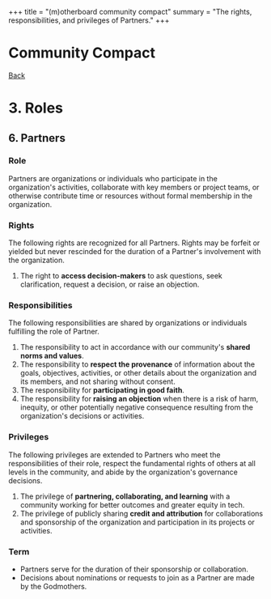 +++
title = "(m)otherboard community compact"
summary = "The rights, responsibilities, and privileges of Partners."
+++

# Community Compact

[Back](/governance/roles)

# 3\. Roles

## 6\. Partners

### Role

Partners are organizations or individuals who participate in the organization's activities, collaborate with key members or project teams, or otherwise contribute time or resources without formal membership in the organization.

### Rights

The following rights are recognized for all Partners. Rights may be forfeit or yielded but never rescinded for the duration of a Partner's involvement with the organization.

1. The right to **access decision-makers** to ask questions, seek clarification, request a decision, or raise an objection.

### Responsibilities

The following responsibilities are shared by organizations or individuals fulfilling the role of Partner.

1. The responsibility to act in accordance with our community's **shared norms and values**.
2. The responsibility to **respect the provenance** of information about the goals, objectives, activities, or other details about the organization and its members, and not sharing without consent.
3. The responsibility for **participating in good faith**.
4. The responsibility for **raising an objection** when there is a risk of harm, inequity, or other potentially negative consequence resulting from the organization's decisions or activities.

### Privileges

The following privileges are extended to Partners who meet the responsibilities of their role, respect the fundamental rights of others at all levels in the community, and abide by the organization's governance decisions.

1. The privilege of **partnering, collaborating, and learning** with a community working for better outcomes and greater equity in tech.
2. The privilege of publicly sharing **credit and attribution** for collaborations and sponsorship of the organization and participation in its projects or activities.

### Term

* Partners serve for the duration of their sponsorship or collaboration.
* Decisions about nominations or requests to join as a Partner are made by the Godmothers.
